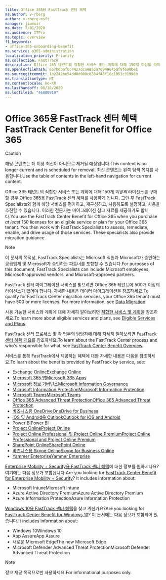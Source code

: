 ```yaml
---
title: Office 365용 FastTrack 센터 혜택
ms.author: v-rberg
author: v-rberg-msft
manager: jimmuir
ms.date: 7/01/2020
ms.audience: ITPro
ms.topic: overview
f1_keywords:
- office-365-onboarding-benefit
ms.service: o365-administration
localization_priority: Priority
ms.collection: FastTrack
description: Office 365 테넌트의 적합한 서비스 또는 계획에 대해 150개 이상의 라이선스를 구매할 경우 Office 365용 FastTrack 센터 혜택를 사용하게 됩니다. 그런 후 FastTrack Specialists와 함께 해당 서비스를 평가하고, 재구성하고, 사용하도록 설정하고, 사용을 추진할 수 있습니다. 이러한 전문가는 마이그레이션 참고 자료를 제공하기도 합니다.
ms.openlocfilehash: 657b0baf6c4427dcae8aba70949e45df9f690be1
ms.sourcegitcommit: 1b2242be54dd0d000c6384f45f18e1951c31998b
ms.translationtype: HT
ms.contentlocale: ko-KR
ms.lasthandoff: 08/18/2020
ms.locfileid: "46800910"
---
```

# <a name="fasttrack-center-benefit-for-office-365"></a><span data-ttu-id="152ec-105">Office 365용 FastTrack 센터 혜택</span><span class="sxs-lookup"><span data-stu-id="152ec-105">FastTrack Center Benefit for Office 365</span></span>

> [!CAUTION]
> <span data-ttu-id="152ec-106">해당 콘텐츠는 더 이상 최신이 아니므로 제거될 예정입니다.</span><span class="sxs-lookup"><span data-stu-id="152ec-106">This content is no longer current and is scheduled for removal.</span></span> <span data-ttu-id="152ec-107">최신 콘텐츠는 왼쪽 탐색 목차를 사용합니다.</span><span class="sxs-lookup"><span data-stu-id="152ec-107">Use the table of contents in the left-hand navigation for current content.</span></span>

<span data-ttu-id="152ec-p103">Office 365 테넌트의 적합한 서비스 또는 계획에 대해 150개 *이상의* 라이선스를 구매할 경우 Office 365용 FastTrack 센터 혜택를 사용하게 됩니다. 그런 후 FastTrack Specialists와 함께 해당 서비스를 평가하고, 재구성하고, 사용하도록 설정하고, 사용을 추진할 수 있습니다. 이러한 전문가는 마이그레이션 참고 자료를 제공하기도 합니다.</span><span class="sxs-lookup"><span data-stu-id="152ec-p103">You use the FastTrack Center Benefit for Office 365 when you purchase  *at least*  150 licenses for an eligible service or plan for your Office 365 tenant. You then work with FastTrack Specialists to assess, remediate, enable, and drive usage of those services. These specialists also provide migration guidance.</span></span> 
  
> [!NOTE]
> <span data-ttu-id="152ec-111">이 문서의 목적상, FastTrack Specialists는 Microsoft 직원과 Microsoft가 승인하는 공급업체 및 Microsoft가 승인하는 파트너를 포함할 수 있습니다.</span><span class="sxs-lookup"><span data-stu-id="152ec-111">For purposes of this document, FastTrack Specialists can include Microsoft employees, Microsoft-approved vendors, and Microsoft-approved partners.</span></span> 
  
<span data-ttu-id="152ec-p104">FastTrack 센터 마이그레이션 서비스를 받으려면 Office 365 테넌트에 500개 이상의 라이선스가 있어야 합니다. 자세한 내용은 [데이터 마이그레이션](O365-data-migration.md)을 참조하세요.</span><span class="sxs-lookup"><span data-stu-id="152ec-p104">To qualify for FastTrack Center migration services, your Office 365 tenant must have 500 or more licenses. For more information, see [Data Migration](O365-data-migration.md).</span></span>
  
<span data-ttu-id="152ec-114">사용 가능한 서비스와 계획에 대해 자세히 알아보려면 [적합한 서비스 및 계획](M365-eligible-services-and-plans.md)을 참조하세요.</span><span class="sxs-lookup"><span data-stu-id="152ec-114">To learn more about eligible services and plans, see [Eligible Services and Plans](M365-eligible-services-and-plans.md).</span></span>
  
<span data-ttu-id="152ec-115">FastTrack 센터 프로세스 및 각 업무의 담당자에 대해 자세히 알아보려면 [FastTrack 센터 혜택 개요](O365-fasttrack-benefit-overview.md)를 참조하세요.</span><span class="sxs-lookup"><span data-stu-id="152ec-115">To learn about the FastTrack Center process and who's responsible for what, see [FastTrack Center Benefit Overview](O365-fasttrack-benefit-overview.md).</span></span>

<span data-ttu-id="152ec-116">서비스를 통해 FastTrack에서 제공하는 혜택에 대한 자세한 내용은 다음을 참조하세요.</span><span class="sxs-lookup"><span data-stu-id="152ec-116">To learn about the benefits provided by FastTrack by service, see:</span></span>

- [<span data-ttu-id="152ec-117">Exchange Online</span><span class="sxs-lookup"><span data-stu-id="152ec-117">Exchange Online</span></span>](O365-fasttrack-responsibilities.md#exchange-online)
- [<span data-ttu-id="152ec-118">Microsoft 365 앱</span><span class="sxs-lookup"><span data-stu-id="152ec-118">Microsoft 365 Apps</span></span>](O365-fasttrack-responsibilities.md#microsoft-365-apps)
- [<span data-ttu-id="152ec-119">Microsoft 정보 거버넌스</span><span class="sxs-lookup"><span data-stu-id="152ec-119">Microsoft Information Governance</span></span>](O365-fasttrack-responsibilities.md#microsoft-information-governance)
- [<span data-ttu-id="152ec-120">Microsoft Information Protection</span><span class="sxs-lookup"><span data-stu-id="152ec-120">Microsoft Information Protection</span></span>](O365-fasttrack-responsibilities.md#microsoft-information-protection)
- [<span data-ttu-id="152ec-121">Microsoft Teams</span><span class="sxs-lookup"><span data-stu-id="152ec-121">Microsoft Teams</span></span>](O365-fasttrack-responsibilities.md#microsoft-teams)
- [<span data-ttu-id="152ec-122">Office 365 Advanced Threat Protection</span><span class="sxs-lookup"><span data-stu-id="152ec-122">Office 365 Advanced Threat Protection</span></span>](O365-fasttrack-responsibilities.md#office-365-advanced-threat-protection)
- [<span data-ttu-id="152ec-123">비즈니스용 OneDrive</span><span class="sxs-lookup"><span data-stu-id="152ec-123">OneDrive for Business</span></span>](O365-fasttrack-responsibilities.md#onedrive-for-business)
- [<span data-ttu-id="152ec-124">iOS 및 Android용 Outlook</span><span class="sxs-lookup"><span data-stu-id="152ec-124">Outlook for iOS and Android</span></span>](O365-fasttrack-responsibilities.md#outlook-for-ios-and-android)
- [<span data-ttu-id="152ec-125">Power BI</span><span class="sxs-lookup"><span data-stu-id="152ec-125">Power BI</span></span>](O365-fasttrack-responsibilities.md#power-bi)
- [<span data-ttu-id="152ec-126">Project Online</span><span class="sxs-lookup"><span data-stu-id="152ec-126">Project Online</span></span>](O365-fasttrack-responsibilities.md#project-online)
- [<span data-ttu-id="152ec-127">Project Online Professional 및 Project Online Premium</span><span class="sxs-lookup"><span data-stu-id="152ec-127">Project Online Professional and Project Online Premium</span></span>](O365-fasttrack-responsibilities.md#project-online-professional-and-project-online-premium)
- [<span data-ttu-id="152ec-128">SharePoint Online</span><span class="sxs-lookup"><span data-stu-id="152ec-128">SharePoint Online</span></span>](O365-fasttrack-responsibilities.md#sharepoint-online)
- [<span data-ttu-id="152ec-129">비즈니스용 Skype Online</span><span class="sxs-lookup"><span data-stu-id="152ec-129">Skype for Business Online</span></span>](O365-fasttrack-responsibilities.md#skype-for-business-online)
- [<span data-ttu-id="152ec-130">Yammer Enterprise</span><span class="sxs-lookup"><span data-stu-id="152ec-130">Yammer Enterprise</span></span>](O365-fasttrack-responsibilities.md#yammer-enterprise)
  
<span data-ttu-id="152ec-p105">[Enterprise Mobility + Security용 FastTrack 센터 혜택](EMS-fasttrack-benefit-for-EMS.md)에 대한 정보를 원하시나요? 여기에는 다음 정보가 포함됩니다.</span><span class="sxs-lookup"><span data-stu-id="152ec-p105">Are you looking for [FastTrack Center Benefit for Enterprise Mobility + Security](EMS-fasttrack-benefit-for-EMS.md)? It includes information about:</span></span>
  
- <span data-ttu-id="152ec-133">Microsoft Intune</span><span class="sxs-lookup"><span data-stu-id="152ec-133">Microsoft Intune</span></span>
- <span data-ttu-id="152ec-134">Azure Active Directory Premium</span><span class="sxs-lookup"><span data-stu-id="152ec-134">Azure Active Directory Premium</span></span> 
- <span data-ttu-id="152ec-135">Azure Information Protection</span><span class="sxs-lookup"><span data-stu-id="152ec-135">Azure Information Protection</span></span>

<span data-ttu-id="152ec-136">[Windows 10용 FastTrack 센터 혜택](Win-10-fasttrack-benefit-for-Windows-10.md)을 찾고 계신가요?</span><span class="sxs-lookup"><span data-stu-id="152ec-136">Are you looking for [FastTrack Center Benefit for Windows 10](Win-10-fasttrack-benefit-for-Windows-10.md)?</span></span> <span data-ttu-id="152ec-137">이 문서에는 다음 정보가 포함되어 있습니다.</span><span class="sxs-lookup"><span data-stu-id="152ec-137">It includes information about:</span></span>

- <span data-ttu-id="152ec-138">Windows 10</span><span class="sxs-lookup"><span data-stu-id="152ec-138">Windows 10</span></span>
- <span data-ttu-id="152ec-139">App Assure</span><span class="sxs-lookup"><span data-stu-id="152ec-139">App Assure</span></span>
- <span data-ttu-id="152ec-140">새로운 Microsoft Edge</span><span class="sxs-lookup"><span data-stu-id="152ec-140">The new Microsoft Edge</span></span>
- <span data-ttu-id="152ec-141">Microsoft Defender Advanced Threat Protection</span><span class="sxs-lookup"><span data-stu-id="152ec-141">Microsoft Defender Advanced Threat Protection</span></span>
    
> [!NOTE]
> <span data-ttu-id="152ec-142">정보 제공 목적으로만 사용하세요.</span><span class="sxs-lookup"><span data-stu-id="152ec-142">For informational purposes only.</span></span> 

